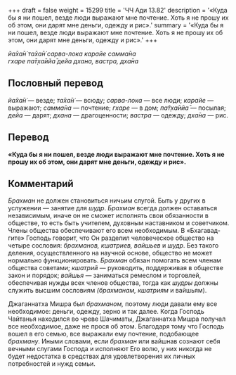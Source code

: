 +++
draft = false
weight = 15299
title = 'ЧЧ Ади 13.82'
description = '«Куда бы я ни пошел, везде люди выражают мне почтение. Хоть я не прошу их об этом, они дарят мне деньги, одежду и рис».'
summary = '«Куда бы я ни пошел, везде люди выражают мне почтение. Хоть я не прошу их об этом, они дарят мне деньги, одежду и рис».'
+++

_йа̄ха̄н̇ та̄ха̄н̇ сарва-лока карайе самма̄на  
гхаре па̄т̣ха̄ийа̄ дейа дхана, вастра, дха̄на_

## Пословный перевод

_йа̄ха̄н̇_ — везде; _та̄ха̄н̇_ — всюду; _сарва_\-_лока_ — все люди; _карайе_ — выражают; _самма̄на_ — почтение; _гхаре_ — в дом; _па̄т̣ха̄ийа̄_ — посылая; _дейа_ — дарят; _дхана_ — драгоценности; _вастра_ — одежду; _дха̄на_ — рис.

## Перевод

**«Куда бы я ни пошел, везде люди выражают мне почтение. Хоть я не прошу их об этом, они дарят мне деньги, одежду и рис».**

## Комментарий

_Брахман_ не должен становиться ничьим слугой. Быть у других в услужении — занятие для _шудр_. _Брахман_ всегда должен оставаться независимым, иначе он не сможет исполнять свои обязанности в обществе, то есть быть учителем, духовным наставником и советчиком. Члены общества обеспечивают его всем необходимым. В «Бхагавад-гите» Господь говорит, что Он разделил человеческое общество на четыре сословия: _брахманов, кшатриев, вайшьев_ и _шудр_. Без такого деления, осуществленного на научной основе, общество не может нормально функционировать. _Брахман_ обязан помогать всем членам общества советами; _кшатрий_ — руководить, поддерживая в обществе закон и порядок; _вайшья_ — заниматься ремеслом и торговлей, обеспечивая нужды всех членов общества, тогда как _шудры_ должны служить высшим сословиям _(брахманам, кшатриям_ и вайшьям).

Джаганнатха Мишра был _брахманом,_ поэтому люди давали ему все необходимое: деньги, одежду, зерно и так далее. Когда Господь Чайтанья находился во чреве Шачиматы, Джаганнатха Мишра получал все необходимое, даже не прося об этом. Благодаря тому что Господь вошел в его семью, все выражали ему почтение, подобающее _брахману_. Иными словами, если _брахман_ или вайшнав сознают себя вечными слугами Господа и исполняют Его волю, у них никогда не будет недостатка в средствах для удовлетворения их личных потребностей и нужд семьи.
